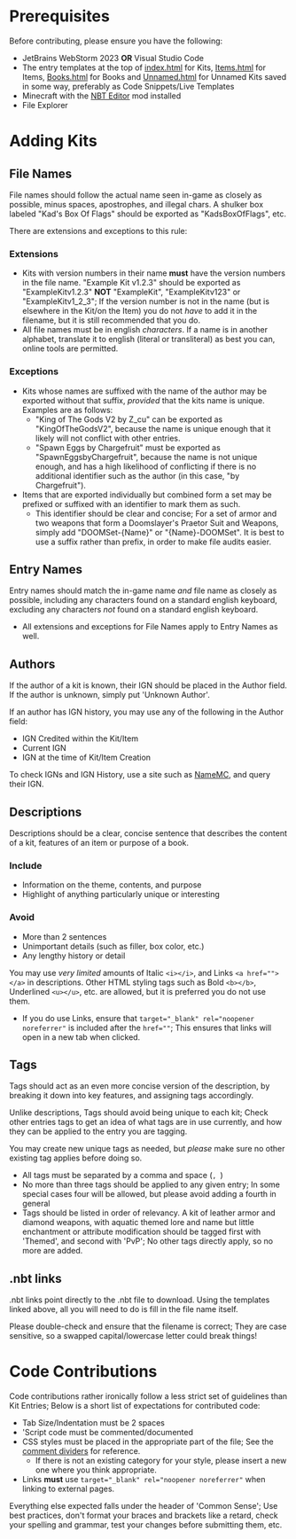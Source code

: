 # Prerequisites
Before contributing, please ensure you have the following:
- JetBrains WebStorm 2023 **OR** Visual Studio Code 
- The entry templates at the top of [index.html](https://github.com/KadTheHunter/ShulkerArchives/blob/master/index.html#L15) for Kits, [Items.html](https://github.com/KadTheHunter/ShulkerArchives/blob/master/html/Items.html#L15) for Items, [Books.html](https://github.com/KadTheHunter/ShulkerArchives/blob/master/html/Books.html#L15) for Books and [Unnamed.html](https://github.com/KadTheHunter/ShulkerArchives/blob/master/html/Unnamed.html#L15) for Unnamed Kits saved in some way, preferably as Code Snippets/Live Templates
- Minecraft with the [NBT Editor](https://modrinth.com/mod/nbt-editor/versions) mod installed
- File Explorer

# Adding Kits
## File Names
File names should follow the actual name seen in-game as closely as possible, minus spaces, apostrophes, and illegal chars. A shulker box labeled "Kad's Box Of Flags" should be exported as "KadsBoxOfFlags", etc.

There are extensions and exceptions to this rule:

### Extensions
- Kits with version numbers in their name **must** have the version numbers in the file name. "Example Kit v1.2.3" should be exported as "ExampleKitv1.2.3" **NOT** "ExampleKit", "ExampleKitv123" or "ExampleKitv1_2_3"; If the version number is not in the name (but is elsewhere in the Kit/on the Item) you do not *have* to add it in the filename, but it is still recommended that you do.
- All file names must be in english *characters*. If a name is in another alphabet, translate it to english (literal or transliteral) as best you can, online tools are permitted.

### Exceptions
- Kits whose names are suffixed with the name of the author may be exported without that suffix, *provided* that the kits name is unique. Examples are as follows:
  - "King of The Gods V2 by Z_cu" can be exported as "KingOfTheGodsV2", because the name is unique enough that it likely will not conflict with other entries.
  - "Spawn Eggs by Chargefruit" must be exported as "SpawnEggsbyChargefruit", because the name is not unique enough, and has a high likelihood of conflicting if there is no additional identifier such as the author (in this case, "by Chargefruit").
- Items that are exported individually but combined form a set may be prefixed or suffixed with an identifier to mark them as such.
  - This identifier should be clear and concise; For a set of armor and two weapons that form a Doomslayer's Praetor Suit and Weapons, simply add "DOOMSet-{Name}" or "{Name}-DOOMSet". It is best to use a suffix rather than prefix, in order to make file audits easier.
## Entry Names
Entry names should match the in-game name *and* file name as closely as possible, including any characters found on a standard english keyboard, excluding any characters *not* found on a standard english keyboard. 
- All extensions and exceptions for File Names apply to Entry Names as well.

## Authors
If the author of a kit is known, their IGN should be placed in the Author field. If the author is unknown, simply put 'Unknown Author'.

If an author has IGN history, you may use any of the following in the Author field:
- IGN Credited within the Kit/Item
- Current IGN
- IGN at the time of Kit/Item Creation

To check IGNs and IGN History, use a site such as [NameMC](https://namemc.com/), and query their IGN.

## Descriptions
Descriptions should be a clear, concise sentence that describes the content of a kit, features of an item or purpose of a book.

### Include
- Information on the theme, contents, and purpose
- Highlight of anything particularly unique or interesting

### Avoid
- More than 2 sentences
- Unimportant details (such as filler, box color, etc.)
- Any lengthy history or detail

You may use *very limited* amounts of Italic `<i></i>`, and Links `<a href=""></a>` in descriptions. Other HTML styling tags such as Bold `<b></b>`, Underlined `<u></u>`, etc. are allowed, but it is preferred you do not use them.
- If you do use Links, ensure that `target="_blank" rel="noopener noreferrer"` is included after the `href=""`; This ensures that links will open in a new tab when clicked.

## Tags
Tags should act as an even more concise version of the description, by breaking it down into key features, and assigning tags accordingly. 

Unlike descriptions, Tags should avoid being unique to each kit; Check other entries tags to get an idea of what tags are in use currently, and how they can be applied to the entry you are tagging.

You may create new unique tags as needed, but *please* make sure no other existing tag applies before doing so.

- All tags must be separated by a comma and space (`, `)
- No more than three tags should be applied to any given entry; In some special cases four will be allowed, but please avoid adding a fourth in general
- Tags should be listed in order of relevancy. A kit of leather armor and diamond weapons, with aquatic themed lore and name but little enchantment or attribute modification should be tagged first with 'Themed', and second with 'PvP'; No other tags directly apply, so no more are added.

## .nbt links
.nbt links point directly to the .nbt file to download. Using the templates linked above, all you will need to do is fill in the file name itself. 

Please double-check and ensure that the filename is correct; They are case sensitive, so a swapped capital/lowercase letter could break things!

# Code Contributions
Code contributions rather ironically follow a less strict set of guidelines than Kit Entries; Below is a short list of expectations for contributed code:
- Tab Size/Indentation must be 2 spaces
- 'Script code must be commented/documented
- CSS styles must be placed in the appropriate part of the file; See the [comment dividers](https://github.com/KadTheHunter/ShulkerArchives/blob/master/assets/main.css#L27) for reference.
  - If there is not an existing category for your style, please insert a new one where you think appropriate.
- Links **must** use `target="_blank" rel="noopener noreferrer"` when linking to external pages.

Everything else expected falls under the header of 'Common Sense'; Use best practices, don't format your braces and brackets like a retard, check your spelling and grammar, test your changes before submitting them, etc.